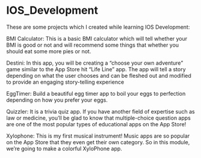 # IOS_Development
These are some projects which I created while learning IOS Development:

BMI Calculator: This is a basic BMI calculator which will tell whether your BMI is good or not and will recommend some things that whether you should eat some more pies or not.

Destini: In this app, you will be creating a “choose your own adventure” game similar to the App Store hit “Life Line” app. The app will tell a story depending on what the user chooses and can be fleshed out and modified to provide an engaging story-telling experience

EggTimer: Build a beautiful egg timer app to boil your eggs to perfection depending on how you prefer your eggs. 

Quizzler: It is a trivia quiz app. If you have another field of expertise such as law or medicine, you’ll be glad to know that multiple-choice question apps are one of the most popular types of educational apps on the App Store! 

Xylophone:  This is my first musical instrument! Music apps are so popular on the App Store that they even get their own category. So in this module, we’re going to make a colorful XyloPhone app. 
